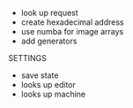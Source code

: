 - look up request
- create hexadecimal address
- use numba for image arrays
- add generators

SETTINGS
- save state
- looks up editor
- looks up machine

